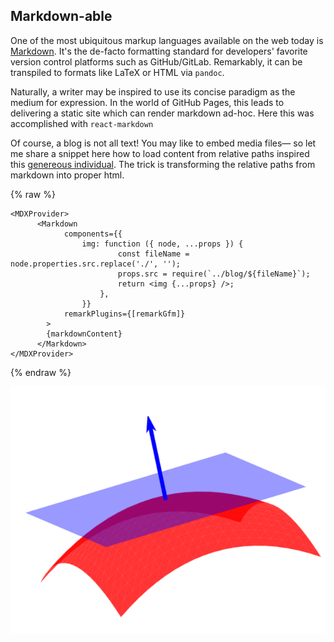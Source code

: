 ## Markdown-able

One of the most ubiquitous markup languages available on the web today is
[Markdown](https://en.wikipedia.org/wiki/Markdown). 
It's the de-facto formatting standard for developers' favorite 
version control platforms such as GitHub/GitLab. Remarkably,
it can be transpiled to formats like LaTeX or HTML via `pandoc`.

Naturally, a writer may be inspired to use its concise paradigm as the medium
for expression. In the world of GitHub Pages, this leads to 
delivering a static site which can render markdown ad-hoc.
Here this was accomplished with `react-markdown` 


Of course, a blog is not all text! You may like to embed media files—
so let me share a snippet here how to load content from relative paths
inspired this [genereous individual](https://www.codeconcisely.com/posts/nextjs-relative-image-paths-in-markdown/). 
The trick is transforming the relative paths from markdown into proper html.

{% raw %}
```tsx
<MDXProvider>
      <Markdown
            components={{
                img: function ({ node, ...props }) {
                        const fileName = node.properties.src.replace('./', '');
                        props.src = require(`../blog/${fileName}`);
                        return <img {...props} />;
                    },
                }}
            remarkPlugins={[remarkGfm]}
        >
        {markdownContent}
      </Markdown>
</MDXProvider>
```
{% endraw %}

![Alt Text](/blog/post0/Surface_normal_illustration.png)


